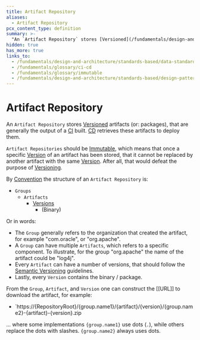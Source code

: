 ```yaml
---
title: Artifact Repository
aliases:
  - Artifact Repository
pcx_content_type: definition
summary: >-
  "An `Artifact Repository` stores [Versioned](/fundamentals/design-and-architecture/standards-based/data-standards/semantic-versioning) artifacts (or: 'packages)."'
hidden: true
has_more: true
links_to:
  - /fundamentals/design-and-architecture/standards-based/data-standards/semantic-versioning
  - /fundamentals/glossary/ci-cd
  - /fundamentals/glossary/immutable
  - /fundamentals/design-and-architecture/standards-based/design-patterns/convention-over-configuration
---
```


# Artifact Repository

An `Artifact Repository` stores [Versioned](/fundamentals/design-and-architecture/standards-based/data-standards/semantic-versioning) artifacts (or: packages), that are generally the output of a [CI](/fundamentals/glossary/ci-cd) built. [CD](/fundamentals/glossary/ci-cd) retrieves these artifacts to deploy them.

`Artifact Repositories` should be [Immutable](/fundamentals/glossary/immutable), which means that once a specific [Version](/fundamentals/design-and-architecture/standards-based/data-standards/semantic-versioning) of an artifact has been stored, that it cannot be replaced by another artifact with the same [Version](/fundamentals/design-and-architecture/standards-based/data-standards/semantic-versioning). After all, that would defeat the purpose of [Versioning](/fundamentals/design-and-architecture/standards-based/data-standards/semantic-versioning).

By [Convention](/fundamentals/design-and-architecture/standards-based/design-patterns/convention-over-configuration) the structure of an `Artifact Repository` is:

- `Groups`
  - `Artifacts`
    - [Versions](/fundamentals/design-and-architecture/standards-based/data-standards/semantic-versioning)
      - (Binary)

Or in words:

- The `Group` generally refers to the organization that created the artifact, for example "com.oracle", or "org.apache".
- A `Group` can have multiple `Artifacts`, which refers to a specific component. To illustrate, for the group "org.apache" the name of the artifact could be "log4j".
- Every `Artifact` can have a number of versions, that should follow the [Semantic Versioning](/fundamentals/design-and-architecture/standards-based/data-standards/semantic-versioning) guidelines.
- Lastly, every `Version` contains the binary / package.

From the `Group`, `Artifact`, and `Version` one can construct the [[URL]] to download the artifact, for example:

- `https://{RepositoryRoot}/{group.name1}/{artifact}/{version}/{group.name2}-{artifact}-{version}.zip

... where some implementations `{group.name1}` use dots (`.`), while others replace the dots with slashes. `{group.name2}` always uses dots.
